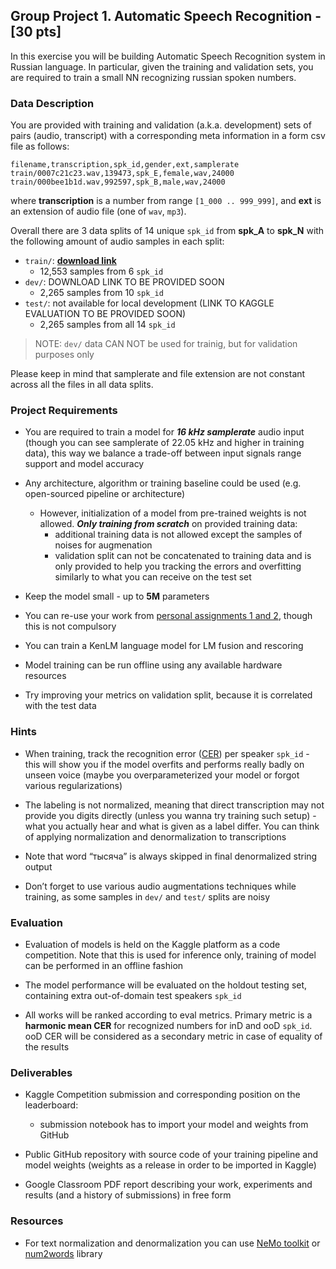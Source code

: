 
## Group Project 1. Automatic Speech Recognition - [30 pts]

In this exercise you will be building Automatic Speech Recognition system in Russian language. In particular, given the training and validation sets, you are required to train a small NN recognizing russian spoken numbers.


### Data Description

You are provided with training and validation (a.k.a. development) sets of pairs (audio, transcript) with a corresponding meta information in a form csv file as follows:

```
filename,transcription,spk_id,gender,ext,samplerate
train/0007c21c23.wav,139473,spk_E,female,wav,24000
train/000bee1b1d.wav,992597,spk_B,male,wav,24000
```

where **transcription** is a number from range `[1_000 .. 999_999]`, and **ext** is an extension of audio file (one of `wav`, `mp3`).

Overall there are 3 data splits of 14 unique `spk_id` from **spk_A** to **spk_N** with the following amount of audio samples in each split:
- `train/`: [**download link**](https://drive.google.com/file/d/15CpIWvVDA6mOlPxyI4-vicyXSqd-EcIb/view?usp=sharing)
    - 12,553 samples from 6 `spk_id` 
- `dev/`: DOWNLOAD LINK TO BE PROVIDED SOON
    - 2,265 samples from 10 `spk_id`
- `test/`: not available for local development (LINK TO KAGGLE EVALUATION TO BE PROVIDED SOON)
    - 2,265 samples from all 14 `spk_id`

> NOTE: `dev/` data CAN NOT be used for trainig, but for validation purposes only

Please keep in mind that samplerate and file extension are not constant across all the files in all data splits.


### Project Requirements

- You are required to train a model for ***16 kHz samplerate*** audio input (though you can see samplerate of 22.05 kHz and higher in training data), this way we balance a trade-off between input signals range support and model accuracy

- Any architecture, algorithm or training baseline could be used (e.g. open-sourced pipeline or architecture)
    - However, initialization of a model from pre-trained weights is not allowed. ***Only training from scratch*** on provided training data:
      - additional training data is not allowed except the samples of noises for augmenation
      - validation split can not be concatenated to training data and is only provided to help you tracking the errors and overfitting similarly to what you can receive on the test set

- Keep the model small - up to **5M** parameters

- You can re-use your work from [personal assignments 1 and 2](../../assignments/), though this is not compulsory

- You can train a KenLM language model for LM fusion and rescoring

- Model training can be run offline using any available hardware resources

- Try improving your metrics on validation split, because it is correlated with the test data


### Hints 

* When training, track the recognition error ([CER](https://lightning.ai/docs/torchmetrics/stable/text/char_error_rate.html)) per speaker `spk_id` - this will show you if the model overfits and performs really badly on unseen voice (maybe you overparameterized your model or forgot various regularizations)

* The labeling is not normalized, meaning that direct transcription may not provide you digits directly (unless you wanna try training such setup) - what you actually hear and what is given as a label differ. You can think of applying normalization and denormalization to transcriptions

* Note that word “тысяча” is always skipped in final denormalized string output

* Don’t forget to use various audio augmentations techniques while training, as some samples in `dev/` and `test/` splits are noisy


### Evaluation

- Evaluation of models is held on the Kaggle platform as a code competition. Note that this is used for inference only, training of model can be performed in an offline fashion

- The model performance will be evaluated on the holdout testing set, containing extra out-of-domain test speakers `spk_id`

- All works will be ranked according to eval metrics. Primary metric is a **harmonic mean CER** for recognized numbers for inD and ooD `spk_id`. ooD CER will be considered as a secondary metric in case of equality of the results


### Deliverables

- Kaggle Competition submission and corresponding position on the leaderboard:
    - submission notebook has to import your model and weights from GitHub

- Public GitHub repository with source code of your training pipeline and model weights (weights as a release in order to be imported in Kaggle)

- Google Classroom PDF report describing your work, experiments and results (and a history of submissions) in free form


### Resources

- For text normalization and denormalization you can use [NeMo toolkit](https://github.com/NVIDIA/NeMo-text-processing/blob/main/tutorials/Text_(Inverse)_Normalization.ipynb) or [num2words](https://pypi.org/project/num2words/) library
